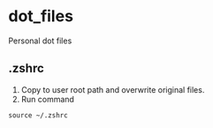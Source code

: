 # dot_files
Personal dot files

## .zshrc
1. Copy to user root path and overwrite original files.
2. Run command
```shell
source ~/.zshrc
```
